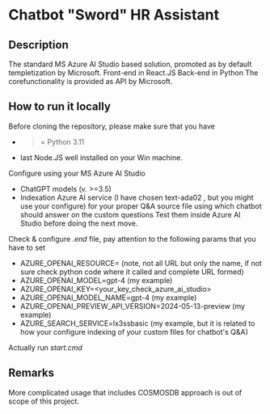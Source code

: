 # Chatbot "Sword" HR Assistant

## Description

The standard MS Azure AI Studio based solution, promoted as by default templetization by Microsoft.
Front-end in React.JS
Back-end in Python
The corefunctionality is provided as API by Microsoft.

## How to run it locally

Before cloning the repository, please make sure that you have
* >= Python 3.11
* last Node.JS
well installed on your Win machine.

Configure using your MS Azure AI Studio
* ChatGPT models (v. >=3.5)
* Indexation Azure AI service (I have chosen text-ada02 , but you might use your configure) for your proper Q&A source file using which chatbot should answer on the custom questions
Test them inside Azure AI Studio before doing the next move.

Check & configure *.end* file, pay attention to the following params that you have to set
* AZURE_OPENAI_RESOURCE= (note, not all URL but only the name, if not sure check python code where it called and complete URL formed)
* AZURE_OPENAI_MODEL=gpt-4 (my example)
* AZURE_OPENAI_KEY=<your_key_check_azure_ai_studio>
* AZURE_OPENAI_MODEL_NAME=gpt-4 (my example)
* AZURE_OPENAI_PREVIEW_API_VERSION=2024-05-13-preview (my example)
* AZURE_SEARCH_SERVICE=lx3ssbasic (my example, but it is related to how your configure indexing of your custom files for chatbot's Q&A)

Actually run *start.cmd*

## Remarks
More complicated usage that includes COSMOSDB approach is out of scope of this project.